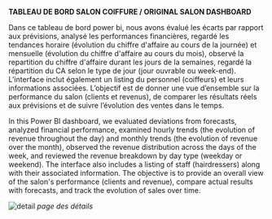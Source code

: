 **TABLEAU DE BORD SALON COIFFURE / ORIGINAL SALON DASHBOARD**

Dans ce tableau de bord power bi, nous avons évalué les écarts par rapport aux prévisions, analysé les performances financières, regardé les tendances horaire (évolution du chiffre d'affaire au cours de la journée) et mensuelle (évolution du chiffre d'affaire au cours du mois), observé la repartition du chiffre d'affaire durant les jours de la semaines, regardé la répartition du CA selon le type de jour (jour ouvrable ou week-end).
L’interface inclut également un listing du personnel (coiffeurs) et leurs informations associées. L’objectif est de donner une vue d’ensemble sur la performance du salon (clients et revenus), de comparer les résultats réels aux prévisions et de suivre l’évolution des ventes dans le temps.

In this Power BI dashboard, we evaluated deviations from forecasts, analyzed financial performance, examined hourly trends (the evolution of revenue throughout the day) and monthly trends (the evolution of revenue over the month), observed the revenue distribution across the days of the week, and reviewed the revenue breakdown by day type (weekday or weekend). The interface also includes a listing of staff (hairdressers) along with their associated information. The objective is to provide an overall view of the salon's performance (clients and revenue), compare actual results with forecasts, and track the evolution of sales over time.

![detail]("https://github.com/pascalsoh/TB-salon-coiffure-/blob/ad70ba6cdcb33fc3bb6426fa9df687204a71d368/Capture%20d%E2%80%99%C3%A9cran.png")
*page des détails*
